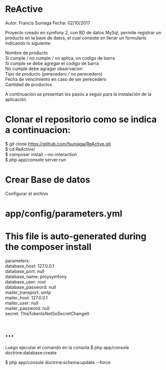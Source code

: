 ReActive
============

Autor: Francis Suniaga
Fecha: 02/10/2017

Proyecto creado en symfony 2, con BD de datos MySql, permite registrar un producto en la base de datos, el cual consiste en llenar un formulario indicando lo siguiente: <br>

Nombre de producto <br>
Si cumple / no cumple / no aplica, un codigo de barra <br>
Si cumple se debe agregar el codigo de barra <br>
No cumple debe agragar observacion <br>
Tipo de producto (perecedero / no perecedero) <br>
Fecha de vencimiento en caso de ser perecedero <br>
Cantidad de productos <br>



A continuación se presentan los pasos a seguir para la instalación de la aplicación. <br>

Clonar el repositorio  como se indica a continuacion:
========================================================
$ git clone https://github.com/fsuniaga/ReActive.git <br>
$ cd ReActive/ <br>
$ composer install --no-interaction <br>
$ php app/console server:run <br>


Crear Base de datos
=======================
Configurar el archivo <br> 
# app/config/parameters.yml 

# This file is auto-generated during the composer install 
parameters: <br> 
    database_host: 127.0.0.1 <br> 
    database_port: null <br> 
    database_name: proysymfony <br> 
    database_user: root <br> 
    database_password: null <br> 
    mailer_transport: smtp <br> 
    mailer_host: 127.0.0.1 <br> 
    mailer_user: null <br> 
    mailer_password: null <br> 
    secret: ThisTokenIsNotSoSecretChangeIt <br> 


# ...

Luego ejecutar el comando en la consola 
$ php app/console doctrine:database:create <br> 

$ php app/console doctrine:schema:update --force <br> 